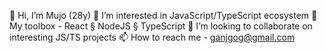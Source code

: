 👋 Hi, I’m Mujo (28y)
👀 I’m interested in JavaScript/TypeScript ecosystem
🧠 My toolbox - React § NodeJS § TypeScript
💞️ I’m looking to collaborate on interesting JS/TS projects
📫 How to reach me - ganjgog@gmail.com
